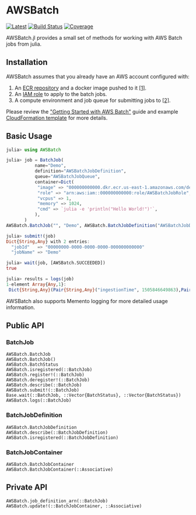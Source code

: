# AWSBatch

[![Latest](https://img.shields.io/badge/docs-latest-blue.svg)](https://doc.invenia.ca/invenia/AWSBatch.jl/master)
[![Build Status](https://gitlab.invenia.ca/invenia/AWSBatch.jl/badges/master/build.svg)](https://gitlab.invenia.ca/invenia/AWSBatch.jl/commits/master)
[![Coverage](https://gitlab.invenia.ca/invenia/AWSBatch.jl/badges/master/coverage.svg)](https://gitlab.invenia.ca/invenia/AWSBatch.jl/commits/master)

AWSBatch.jl provides a small set of methods for working with AWS Batch jobs from julia.

## Installation

AWSBatch assumes that you already have an AWS account configured with:

1. An [ECR repository](https://aws.amazon.com/ecr/) and a docker image pushed to it [[1]](http://docs.aws.amazon.com/AmazonECR/latest/userguide/docker-push-ecr-image.html).
2. An [IAM role](http://docs.aws.amazon.com/IAM/latest/UserGuide/id_roles.html) to apply to the batch jobs.
3. A compute environment and job queue for submitting jobs to [[2]](http://docs.aws.amazon.com/batch/latest/userguide/Batch_GetStarted.html#first-run-step-2).

Please review the
["Getting Started with AWS Batch"](http://docs.aws.amazon.com/batch/latest/userguide/Batch_GetStarted.html) guide and example
[CloudFormation template](https://s3-us-west-2.amazonaws.com/cloudformation-templates-us-west-2/Managed_EC2_Batch_Environment.template) for more details.

## Basic Usage

```julia
julia> using AWSBatch

julia> job = BatchJob(
           name="Demo",
           definition="AWSBatchJobDefinition",
           queue="AWSBatchJobQueue",
           container=Dict(
           	"image" => "000000000000.dkr.ecr.us-east-1.amazonaws.com/demo:latest",
           	"role" => "arn:aws:iam::000000000000:role/AWSBatchJobRole",
           	"vcpus" => 1,
           	"memory" => 1024,
           	"cmd" => `julia -e 'println("Hello World!")'`,
           ),
       )
AWSBatch.BatchJob("", "Demo", AWSBatch.BatchJobDefinition("AWSBatchJobDefinition"), "AWSBatchJobQueue", "", AWSBatch.BatchJobContainer("000000000000.dkr.ecr.us-east-1.amazonaws.com/demo:latest", 1, 1024, "arn:aws:iam::000000000000:role/AWSBatchJobRole", `julia -e 'println("Hello World!")'`))

julia> submit!(job)
Dict{String,Any} with 2 entries:
  "jobId"   => "00000000-0000-0000-0000-000000000000"
  "jobName" => "Demo"

julia> wait(job, [AWSBatch.SUCCEEDED])
true

julia> results = logs(job)
1-element Array{Any,1}:
 Dict{String,Any}(Pair{String,Any}("ingestionTime", 1505846649863),Pair{String,Any}("message", "Hello World!"),Pair{String,Any}("timestamp", 1505846649786),Pair{String,Any}("eventId", "00000000000000000000000000000000000000000000000000000000"))
```

AWSBatch also supports Memento logging for more detailed usage information.

## Public API

### BatchJob

```@docs
AWSBatch.BatchJob
AWSBatch.BatchJob()
AWSBatch.BatchStatus
AWSBatch.isregistered(::BatchJob)
AWSBatch.register!(::BatchJob)
AWSBatch.deregister!(::BatchJob)
AWSBatch.describe(::BatchJob)
AWSBatch.submit!(::BatchJob)
Base.wait(::BatchJob, ::Vector{BatchStatus}, ::Vector{BatchStatus})
AWSBatch.logs(::BatchJob)
```

### BatchJobDefinition

```@docs
AWSBatch.BatchJobDefinition
AWSBatch.describe(::BatchJobDefinition)
AWSBatch.isregistered(::BatchJobDefinition)
```

### BatchJobContainer

```@docs
AWSBatch.BatchJobContainer
AWSBatch.BatchJobContainer(::Associative)
```

## Private API

```@docs
AWSBatch.job_definition_arn(::BatchJob)
AWSBatch.update!(::BatchJobContainer, ::Associative)
```

